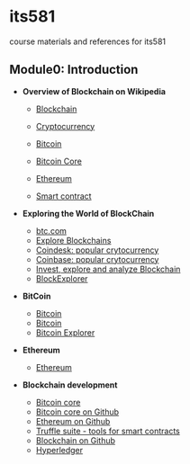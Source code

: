 # its581
course materials and references for its581

## Module0: Introduction

* __Overview of Blockchain on Wikipedia__

  * [Blockchain](https://en.wikipedia.org/wiki/Blockchain)
  * [Cryptocurrency](https://en.wikipedia.org/wiki/Cryptocurrency)
  
  * [Bitcoin](https://en.wikipedia.org/wiki/Bitcoin)
  * [Bitcoin Core](https://en.wikipedia.org/wiki/Bitcoin\_Core)
  
  * [Ethereum](https://en.wikipedia.org/wiki/Ethereum)
  * [Smart contract](https://en.wikipedia.org/wiki/Smart\_contract)

* __Exploring the World of BlockChain__
  
  * [btc.com](https://btc.com/)
  * [Explore Blockchains](https://blockchair.com/)
  * [Coindesk: popular crytocurrency](https://www.coindesk.com/)
  * [Coinbase: popular crytocurrency](https://www.coinbase.com/)
  * [Invest, explore and analyze Blockchain](https://www.blockchain.com/)
  * [BlockExplorer](https://blockexplorer.one)
  
* __BitCoin__  

  * [Bitcoin](https://www.bitcoin.com/)
  * [Bitcoin](https://bitcoin.org/en/)
  * [Bitcoin Explorer](https://blockstream.info/)
  
* __Ethereum__

  * [Ethereum](https://ethereum.org/)
  
* __Blockchain development__

  * [Bitcoin core](https://bitcoincore.org/)
  * [Bitcoin core on Github](https://github.com/bitcoin/bitcoin)
  * [Ethereum on Github](https://github.com/ethereum)
  * [Truffle suite - tools for smart contracts](https://www.trufflesuite.com/)
  * [Blockchain on Github](https://github.com/blockchain)
  * [Hyperledger](https://www.hyperledger.org/)

